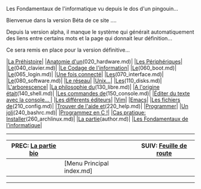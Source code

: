 Les Fondamentaux de l'informatique
vu depuis le dos d'un pingouin...


Bienvenue dans la version Béta de ce site ....

Depuis la version alpha, il manque le système qui générait automatiquement des liens entre certains mots et la page qui donnait leur définition...

Ce sera remis en place pour la version définitive...

|[La Préhistoire](010_prehistoire.md)|
|[Anatomie d'un](Ordinateur)(020_hardware.md)|
|[Les Périphériques](030_periph.md)|
|[Le](clavier)(040_clavier.md)|
|[Le Codage de l'information](050_coding.md)|
|[Le](Boot)(060_boot.md)|
|[Le](Login)(065_login.md)|
|[Une fois connecté](067_connected.md)|
|[Les](Interfaces)(070_interface.md)|
|[Le](Logiciel)(080_software.md)|
|[Le réseau](090_network.md)|
|[Unix...](100_unix.md)|
|[Les](Disques)(110_disks.md)|
|[L'arborescence](120_arborescence.md)|
|[La philosophie du](Libre)(130_libre.md)|
|[A l'origine était](sh...)(140_shell.md)|
|[Les commandes de](base)(150_console.md)|
|[Éditer du texte avec la console... ](160_editor.md)|
|[Les différents éditeurs](170_shell-tools.md)|
|[Vim](190_vim.md)|
|[Emacs](200_emacs.md)|
|[Les fichiers de](configuration)(210_config.md)|
|[Trouver de l'aide et](progresser)(220_help.md)|
|[Programmer](230_programming.md)|
|[Un joli](bashrc)(240_bashrc.md)|
|[Programmez en C !](250_c-langage.md)|
|[Cas pratique: Installer](Arch-Linux)(260_archlinux.md)|
|[La partie](bio)(author.md)|
|[Les Fondamentaux de l'informatique](index.md)|

---

| PREC: [La partie bio](author.md) |  | SUIV: [Feuille de route](roadmap.md) |
| -------------  | ----- |  ----------         |
|  | [Menu Principal index.md] |  |

---

